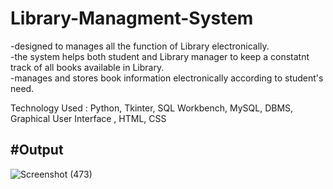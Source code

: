 # Library-Managment-System

-designed to manages all the function of Library electronically.<br>
-the system helps both student and Library manager to keep a constatnt track of all books available in Library.<br>
-manages and stores book information electronically according to student's need.

Technology Used : Python, Tkinter, SQL Workbench, MySQL, DBMS, Graphical User Interface , HTML, CSS

<h2>#Output</h2>

![Screenshot (473)](https://github.com/Mohit09sinha/Library-Managment-System/assets/138394404/5ded312b-d0bf-4574-94f3-dd4cb7277a2a)

